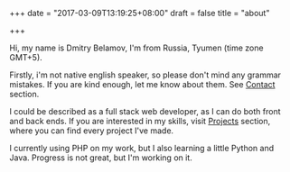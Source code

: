 +++
date = "2017-03-09T13:19:25+08:00"
draft = false
title = "about"

+++

Hi, my name is Dmitry Belamov, I'm from Russia, Tyumen (time zone GMT+5).

Firstly, i'm not native english speaker, so please don't mind any grammar mistakes. If you are kind enough, let me know about them. See [Contact](#contacts) section.

I could be described as a full stack web developer, as I can do both front and back ends. If you are interested in my skills, visit [Projects](/projects) section, where you can find every project I've made.

I currently using PHP on my work, but I also learning a little Python and Java. Progress is not great, but I'm working on it.